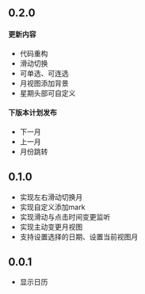 ## 0.2.0
#### 更新内容
- 代码重构
- 滑动切换
- 可单选、可连选
- 月视图添加背景
- 星期头部可自定义

#### 下版本计划发布
- 下一月
- 上一月
- 月份跳转

## 0.1.0

- 实现左右滑动切换月
- 实现自定义添加mark
- 实现滑动与点击时间变更监听
- 实现主动变更月视图
- 支持设置选择的日期、设置当前视图月

## 0.0.1

* 显示日历
